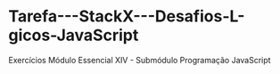# Tarefa---StackX---Desafios-L-gicos-JavaScript
Exercícios Módulo Essencial XIV - Submódulo Programação JavaScript
